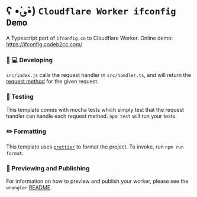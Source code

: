 # ʕ •́؈•̀) `Cloudflare Worker ifconfig Demo`

A Typescript port of `ifconfig.co` to Cloudflare Worker. Online demo: https://ifconfig.codeb2cc.com/

### 👩 💻 Developing

`src/index.js` calls the request handler in `src/handler.ts`, and will return the [request method](https://developer.mozilla.org/en-US/docs/Web/API/Request/method) for the given request.

### 🧪 Testing

This template comes with mocha tests which simply test that the request handler can handle each request method. `npm test` will run your tests.

### ✏️ Formatting

This template uses [`prettier`](https://prettier.io/) to format the project. To invoke, run `npm run format`.

### 👀 Previewing and Publishing

For information on how to preview and publish your worker, please see the `wrangler` [README](https://github.com/cloudflare/wrangler#%EF%B8%8F--publish).
